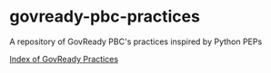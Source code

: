 # govready-pbc-practices

A repository of GovReady PBC's practices inspired by Python PEPs

[Index of GovReady Practices](practices/p-0000.md)
